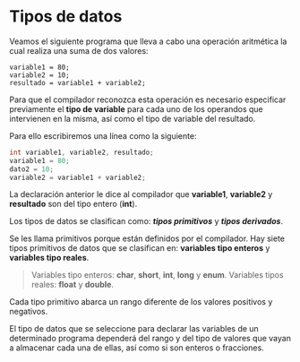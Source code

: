 
# Tipos de datos

Veamos el siguiente programa que lleva a cabo una operación aritmética la cual realiza una suma de dos valores:

	variable1 = 80;
	variable2 = 10;
	resultado = variable1 + variable2;

Para que el compilador reconozca esta operación es necesario especificar previamente el **tipo de variable** para cada uno de los operandos que intervienen en la misma, así como el tipo de variable del resultado.

Para ello escribiremos una línea como la siguiente:
```c
int variable1, variable2, resultado;
variable1 = 80;
dato2 = 10;
variable2 = variable1 + variable2;
```
La declaración anterior le dice al compilador que **variable1**, **variable2** y **resultado** son del tipo entero (**int**).

Los tipos de datos se clasifican como: ***tipos primitivos*** y ***tipos derivados***.

Se les llama primitivos porque están definidos por el compilador. Hay siete tipos primitivos de datos que se clasifican en: **variables tipo enteros** y **variables tipo reales**.

> Variables tipo enteros: **char**, **short**, **int**, **long** y **enum**.
> Variables tipos reales: **float** y **double**.

Cada tipo primitivo abarca un rango diferente de los valores positivos y negativos.

El tipo de datos que se seleccione para declarar las variables de un determinado programa dependerá del rango y del tipo de valores que vayan a almacenar cada una de ellas, así como si son enteros o fracciones.


<!--stackedit_data:
eyJoaXN0b3J5IjpbLTk1NjUyMzgwOSwyNDA1MDEyNDVdfQ==
-->
